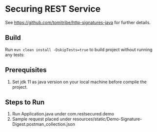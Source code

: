 # Securing REST Service

See https://github.com/tomitribe/http-signatures-java for further details.


## Build

Run ```mvn clean install -DskipTests=true``` to build project without running any tests:

## Prerequisites

1. Set jdk 11 as java version on your local machine before compile the project.

## Steps to Run 

1. Run Application.java under com.restsecured.demo
2. Sample request placed under resources/static/Demo-Signature-Digest.postman_collection.json
